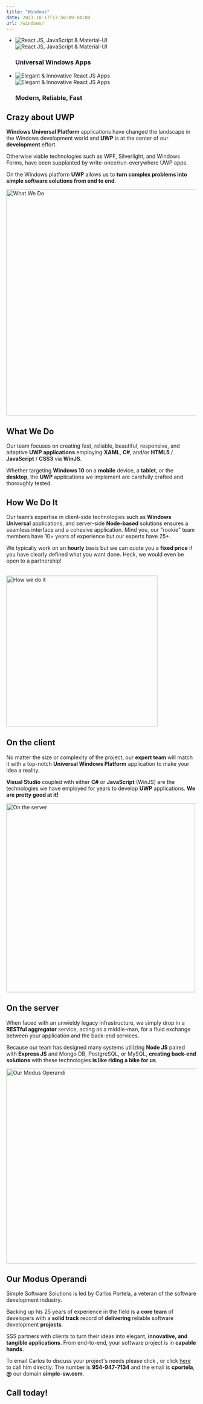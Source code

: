 ```yaml
---
title: "Windows"
date: 2023-10-17T17:50:09-04:00
url: /windows/
---
```

<section class="slider">
    <ul class="slides">
        <li>
            <img src="/images/win10-logo.png" alt="React JS, JavaScript &amp; Material-UI" class="slide1 hide-on-med-and-down responsive-img">
            <img src="/images/win10-logo-small.png" alt="React JS, JavaScript &amp; Material-UI" class="slide1-mobile responsive-img">
            <div class="caption center-align">
                <h3>Universal <span class="red-title">Windows</span> Apps</h3>
            </div>
        </li>
        <li>
            <img src="/images/win10-desktop.png" alt="Elegant &amp; Innovative React JS Apps" class="slide2 hide-on-med-and-down responsive-img">
            <img src="/images/win10-phone-small.png" alt="Elegant &amp; Innovative React JS Apps" class="slide2-mobile responsive-img">
            <div class="caption left-align">
                <h3>Modern, <span class="red-title">Reliable,</span> Fast</h3>
            </div>
        </li>
    </ul>
</section>
<div class="divider"></div>
<section class="row intro2">
    <a id="intro"></a>
    <div class="container">
        <div class="col s12 m12 l8 offset-l4 content">
            <div class="wrapper">
                <h2><span class="bold-grey">Crazy about UWP</span></h2>
                <p><strong>Windows Universal Platform</strong> applications have changed the landscape in
                    the Windows development world and <strong>UWP</strong> is at the
                    center of our <strong>development</strong> effort.</p>
                <p>Otherwise viable technologies such as WPF, Silverlight, and Windows
                    Forms, have been supplanted by write-once/run-everywhere UWP apps.</p>
                <p>On the Windows platform <strong>UWP</strong> allows us to <strong>turn
                    complex problems into simple software solutions from end to end</strong>.</p>
            </div>
        </div>
    </div>
</section>
<div class="divider"></div>
<section class="row yellow">
    <a id="what"></a>
    <div class="container">
        <div class="col s12">
            <div class="wrapper">
                <img class="responsive-img mobile-align-right" src="/images/vs-2015.jpg" width="598" alt="What We Do">
                <h2>What We<span class="bold-grey"> Do</span></h2>
                <p>Our team focuses on creating fast, reliable, beautiful, responsive, and
                    adaptive <strong>UWP applications</strong> employing <strong>XAML</strong>,
                    <strong>C#</strong>, and/or <strong>HTML5</strong> / <strong>JavaScript</strong> /
                    <strong>CSS3</strong> via <strong>WinJS</strong>.</p>
                <p>Whether targeting <strong>Windows 10</strong> on a <strong>mobile</strong>
                    device, a <strong>tablet</strong>, or the <strong>desktop</strong>, the <strong>UWP</strong>
                    applications we implement are carefully crafted and thoroughly tested.
                </p>
            </div>
        </div>
    </div>
    </div>
</section>
<div class="divider"></div>
<section class="row">
    <a id="how"></a>
    <div class="container">
        <div class="col s12">
            <div class="wrapper">
                <h2>How We<span class="bold-red"> Do It</span></h2>
                <p>Our team’s expertise in client-side technologies such as
                    <strong>Windows Universal</strong> applications, and server-side <strong>Node-based</strong>
                    solutions ensures a seamless interface and a cohesive application. Mind you,
                    our "rookie" team members have 10+ years of experience but our experts have 25+.</p>
                <p>We typically work on an <strong>hourly</strong> basis but
                    we can quote you a <strong>fixed price</strong> if
                    you have clearly defined what you want done.  Heck, we would
                    even be open to a partnership!</p>
                <br>
                <img class="responsive-img mobile-align-left" src="/images/vs-2015-2.png" width="400" alt="How we do it">
                <h2>On the<span class="bold-red"> client</span></h2>
                <p>No matter the size or complexity of the project, our <strong>expert team</strong>
                    will match it with a top-notch <strong>Universal Windows Platform</strong> application
                    to make your idea a reality.</p>
                <p><strong>Visual Studio</strong> coupled with either <strong>C#</strong>
                    or <strong>JavaScript</strong> (WinJS) are the technologies
                    we have employed for years to develop <strong>UWP</strong> applications.
                    <strong>We are pretty good at it!</strong></p>
                <div class="ver-spacer-mid"></div>
                <img class="responsive-img mobile-align-right" src="/images/server.png" width="500" alt="On the server">
                <h2>On the<span class="bold-red">  server</span></h2>
                <p>When faced with an unwieldy legacy infrastructure, we simply drop in a
                    <strong>RESTful aggregator</strong> service, acting as a middle-man, for
                    a fluid exchange between your application and the back-end services.</p>
                <p>Because our team has designed many systems utilizing <strong>Node JS</strong> paired
                    with <strong>Express JS</strong> and Mongo DB, PostgreSQL, or MySQL,
                    <strong>creating back-end solutions</strong> with these technologies <strong>is
                        like riding a bike for us</strong>.</p>
            </div>
        </div>
    </div>
    </div>
</section>
<div class="divider"></div>
<section class="row green-pastel">
    <a id="modus"></a>
    <div class="container">
        <div class="col 12">
            <div class="wrapper">
                <img class="responsive-img mobile-align-left" src="/images/modus.jpg" width="515" alt="Our Modus Operandi">
                <h2>Our Modus<span class="bold-red"> Operandi</span></h2>
                <p>Simple Software Solutions is led by Carlos Portela, a veteran of the
                    software development industry.</p>
                <p>Backing up his 25 years of experience in the field is a <strong>core
                    team</strong> of developers with a <strong>solid track</strong> record
                    of <strong>delivering</strong> reliable software development <strong>projects</strong>.</p>
                <p>SSS partners with clients to turn their ideas into elegant,
                    <strong>innovative, and tangible applications</strong>. From end-to-end,
                    your software project is in <strong>capable hands</strong>.</p>
                <p>To email Carlos to discuss your project's needs please click
                <script type="text/javascript">
//<![CDATA[
<!--
var x="function f(x){var i,o=\"\",l=x.length;for(i=0;i<l;i+=2) {if(i+1<l)o+=" +
"x.charAt(i+1);try{o+=x.charAt(i);}catch(e){}}return o;}f(\"ufcnitnof x({)av" +
" r,i=o\\\"\\\"o,=l.xelgnhtl,o=;lhwli(e.xhcraoCedtAl(1/)3=!01)9t{yrx{=+;x+ll" +
"=};acct(h)e}{f}roi(l=1-i;=>;0-i)-o{=+.xhcratAi(;)r}teru n.oussbrt0(o,)l};(f" +
")\\\"14\\\\,E\\\"16\\\\0%\\\\$'a<2Q00\\\\\\\\|{jc\\\\>\\\\\\\\b\\\\ampj=a0]" +
"01\\\\\\\\30\\\\03\\\\03\\\\\\\\\\\\r6\\\\02\\\\\\\\30\\\\05\\\\02\\\\\\\\3" +
"U03\\\\\\\\07\\\\0R\\\\32\\\\03\\\\02\\\\\\\\06\\\\02\\\\00\\\\\\\\N.W714\\" +
"\\04\\\\00\\\\\\\\23\\\\07\\\\01\\\\\\\\21\\\\0D\\\\>A17\\\\07\\\\01\\\\\\\\"+
"*61<.2=*\\\\w\\\\\\\"6\\\\91#=00\\\\0r\\\\.:!)<(x;*+m'25ZmMRRQyI[YAS\\\\F\\" +
"\\\\\\B\\\\nR\\\\\\\\Z@EAGJ13\\\\0t\\\\32\\\\0@\\\\V@2K00\\\\\\\\4@03\\\\\\" +
"\\6=psn~jp8`za7v17\\\\\\\\sdj`\\\"\\\\f(;} ornture;}))++(y)^(iAtdeCoarchx.e" +
"(odrChamCro.fngriSt+=;o27=1y%2;*=)yy)4+(1i>f({i+)i+l;i<0;i=r(foh;gten.l=x,l" +
"\\\"\\\\\\\"\\\\o=i,r va){,y(x fontincfu)\\\"\")"                            ;
while(x=eval(x));
//-->
//]]>
</script>, or click <a href="tel:+19544440800">here</a> to call him directly. The number is <strong>954-947-7134</strong> and the email is <strong>cportela</strong>, <strong>@</strong> our domain <strong>simple-sw.com</strong>. <h2><span class="bold-red">Call today!</span></h2></p>
            </div>
        </div>
    </div>
</section>